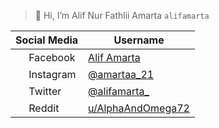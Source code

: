 >👋 Hi, I’m Alif Nur Fathlii Amarta ```alifamarta```

| Social Media | Username|
| ------------ | --------|
|<img src="https://user-images.githubusercontent.com/115516820/197199448-6efa4c9b-9551-4f69-b9f7-7ff4a57943c8.png" width="17" /> Facebook |  [Alif Amarta](https://facebook.com/CaptainSlow21)
|<img src="https://user-images.githubusercontent.com/115516820/197200923-2a87158b-26dc-4ede-a273-0dc4425a5154.png" width="17" /> Instagram |  [@amartaa_21](https://instagram.com/amartaa_21)
|<img src="https://user-images.githubusercontent.com/115516820/197201557-8354bde4-4635-4cbf-947a-dd2f863a6049.png" width="17" /> Twitter |  [@alifamarta_](https://twitter.com/alifamarta_) 
|<img src="https://user-images.githubusercontent.com/115516820/197353018-cc453f2f-547e-400d-af00-8e41dd882552.png" width="17" /> Reddit |  [u/AlphaAndOmega72](https://www.reddit.com/user/AlphaAndOmega72)

